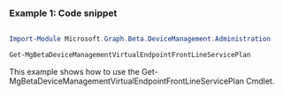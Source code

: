 ### Example 1: Code snippet

```powershell

Import-Module Microsoft.Graph.Beta.DeviceManagement.Administration

Get-MgBetaDeviceManagementVirtualEndpointFrontLineServicePlan

```
This example shows how to use the Get-MgBetaDeviceManagementVirtualEndpointFrontLineServicePlan Cmdlet.

